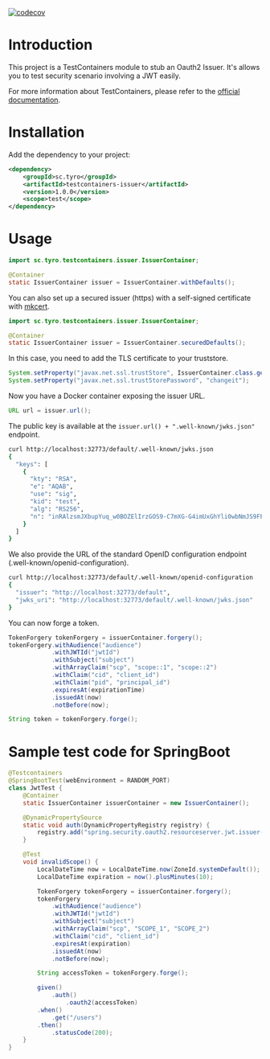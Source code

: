 [![codecov](https://codecov.io/gh/Tyro-sc/testcontainers-issuer/graph/badge.svg?token=o5hgZV3fcv)](https://codecov.io/gh/Tyro-sc/testcontainers-issuer)

# Introduction

This project is a TestContainers module to stub an Oauth2 Issuer.
It's allows you to test security scenario involving a JWT easily.

For more information about TestContainers, please refer to the [official documentation](https://www.testcontainers.org/).

# Installation

Add the dependency to your project:

```xml
<dependency>
    <groupId>sc.tyro</groupId>
    <artifactId>testcontainers-issuer</artifactId>
    <version>1.0.0</version>
    <scope>test</scope>
</dependency>
```

# Usage

```java
import sc.tyro.testcontainers.issuer.IssuerContainer;

@Container
static IssuerContainer issuer = IssuerContainer.withDefaults();
```

You can also set up a secured issuer (https) with a self-signed certificate with [mkcert](https://mkcert.org/).

```java
import sc.tyro.testcontainers.issuer.IssuerContainer;

@Container
static IssuerContainer issuer = IssuerContainer.securedDefaults();
```

In this case, you need to add the TLS certificate to your truststore.
```java
System.setProperty("javax.net.ssl.trustStore", IssuerContainer.class.getResource("/truststore/cacerts.jks").getFile());
System.setProperty("javax.net.ssl.trustStorePassword", "changeit");
```

Now you have a Docker container exposing the issuer URL.

```java
URL url = issuer.url();
```

The public key is available at the `issuer.url() + ".well-known/jwks.json"` endpoint.
```bash
curl http://localhost:32773/default/.well-known/jwks.json
{
  "keys": [
    {
      "kty": "RSA",
      "e": "AQAB",
      "use": "sig",
      "kid": "test",
      "alg": "RS256",
      "n": "inRAlzsmJXbupYuq_w0BOZElIrzGOS9-C7mXG-G4imUxGhYli0wbNmJS9FE7LrlsFTaZegfC5h6JXF7P0G40k2zA_gTETn_Xo4Dy1hhVgG60V4tOpuxV-KGIwxKa7mlHsn-mThgmeZOs6Erk36Xcqc6rj5G0PTAdiOBIeiMBojVly3JvVB_xegFgW3NEzapwRVkR4qGtlFUT6S_SecbyYq40n7HvoZSRCDw7VY5lpcWgmc3Fit9-_hmgfpTtGURCT5Jjg-BP_4vYr0OXOhzKCFrYsp5XwQcxEp-wM1XhHdrSScBZljOV3_GJlFmJ0J3f-zJzslXlFIAbnFoIqFisNQ"
    }
  ]
}

```

We also provide the URL of the standard OpenID configuration endpoint (.well-known/openid-configuration).
```bash
curl http://localhost:32773/default/.well-known/openid-configuration
{
  "issuer": "http://localhost:32773/default",
  "jwks_uri": "http://localhost:32773/default/.well-known/jwks.json"
} 

```

You can now forge a token.
```java
TokenForgery tokenForgery = issuerContainer.forgery();
tokenForgery.withAudience("audience")
            .withJWTId("jwtId")
            .withSubject("subject")
            .withArrayClaim("scp", "scope::1", "scope::2")
            .withClaim("cid", "client_id")
            .withClaim("pid", "principal_id")
            .expiresAt(expirationTime)
            .issuedAt(now)
            .notBefore(now);

String token = tokenForgery.forge();
```

# Sample test code for SpringBoot

```java
@Testcontainers
@SpringBootTest(webEnvironment = RANDOM_PORT)
class JwtTest {
    @Container
    static IssuerContainer issuerContainer = new IssuerContainer();

    @DynamicPropertySource
    static void auth(DynamicPropertyRegistry registry) {
        registry.add("spring.security.oauth2.resourceserver.jwt.issuer-uri", userIssuer::url);
    }

    @Test
    void invalidScope() {
        LocalDateTime now = LocalDateTime.now(ZoneId.systemDefault());
        LocalDateTime expiration = now().plusMinutes(10);

        TokenForgery tokenForgery = issuerContainer.forgery();
        tokenForgery
            .withAudience("audience")
            .withJWTId("jwtId")
            .withSubject("subject")
            .withArrayClaim("scp", "SCOPE_1", "SCOPE_2")
            .withClaim("cid", "client_id")
            .expiresAt(expiration)
            .issuedAt(now)
            .notBefore(now);

        String accessToken = tokenForgery.forge();

        given()
            .auth()
                .oauth2(accessToken)
        .when()
            .get("/users")
        .then()
            .statusCode(200);
    }
}
```